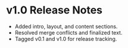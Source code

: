 # v1.0 Release Notes

- Added intro, layout, and content sections.
- Resolved merge conflicts and finalized text.
- Tagged v0.1 and v1.0 for release tracking.
